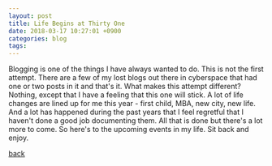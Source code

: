 ```yaml
---
layout: post
title: Life Begins at Thirty One
date: 2018-03-17 10:27:01 +0900
categories: blog
tags: 
---
```


Blogging is one of the things I have always wanted to do. This is not the first attempt. There are a few of my lost blogs out there in cyberspace that had one or two posts in it and that's it. What makes this attempt different? Nothing, except that I have a feeling that this one will stick. A lot of life changes are lined up for me this year - first child, MBA, new city, new life. And a lot has happened during the past years that I feel regretful that I haven't done a good job documenting them. All that is done but there's a lot more to come. So here's to the upcoming events in my life. Sit back and enjoy.

[back](/blog)